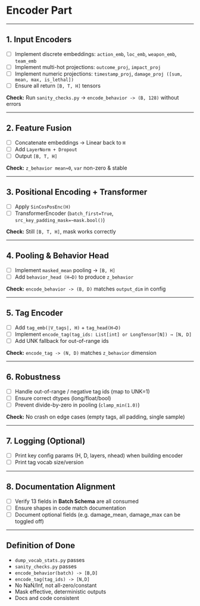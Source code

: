 # Encoder Part

---

## 1. Input Encoders
- [ ] Implement discrete embeddings: `action_emb`, `loc_emb`, `weapon_emb`, `team_emb`
- [ ] Implement multi-hot projections: `outcome_proj`, `impact_proj`
- [ ] Implement numeric projections: `timestamp_proj`, `damage_proj ([sum, mean, max, is_lethal])`
- [ ] Ensure all return `[B, T, H]` tensors

**Check:** Run `sanity_checks.py` → `encode_behavior -> (B, 128)` without errors

---

## 2. Feature Fusion
- [ ] Concatenate embeddings → Linear back to `H`
- [ ] Add `LayerNorm + Dropout`
- [ ] Output `[B, T, H]`

**Check:** `z_behavior mean≈0`, `var` non-zero & stable

---

## 3. Positional Encoding + Transformer
- [ ] Apply `SinCosPosEnc(H)`
- [ ] TransformerEncoder (`batch_first=True`, `src_key_padding_mask=~mask.bool()`)

**Check:** Still `[B, T, H]`, mask works correctly

---

## 4. Pooling & Behavior Head
- [ ] Implement `masked_mean` pooling → `[B, H]`
- [ ] Add `behavior_head (H→D)` to produce `z_behavior`

**Check:** `encode_behavior -> (B, D)` matches `output_dim` in config

---

## 5. Tag Encoder
- [ ] Add `tag_emb(|V_tags|, H)` + `tag_head(H→D)`
- [ ] Implement `encode_tag(tag_ids: List[int] or LongTensor[N]) → [N, D]`
- [ ] Add UNK fallback for out-of-range ids

**Check:** `encode_tag -> (N, D)` matches `z_behavior` dimension

---

## 6. Robustness
- [ ] Handle out-of-range / negative tag ids (map to UNK=1)
- [ ] Ensure correct dtypes (long/float/bool)
- [ ] Prevent divide-by-zero in pooling (`clamp_min(1.0)`)

**Check:** No crash on edge cases (empty tags, all padding, single sample)

---

## 7. Logging (Optional)
- [ ] Print key config params (H, D, layers, nhead) when building encoder
- [ ] Print tag vocab size/version

---

## 8. Documentation Alignment
- [ ] Verify 13 fields in **Batch Schema** are all consumed
- [ ] Ensure shapes in code match documentation
- [ ] Document optional fields (e.g. damage_mean, damage_max can be toggled off)

---

## Definition of Done
- `dump_vocab_stats.py` passes
- `sanity_checks.py` passes
- `encode_behavior(batch) -> [B,D]`
- `encode_tag(tag_ids) -> [N,D]`
- No NaN/Inf, not all-zero/constant
- Mask effective, deterministic outputs
- Docs and code consistent
